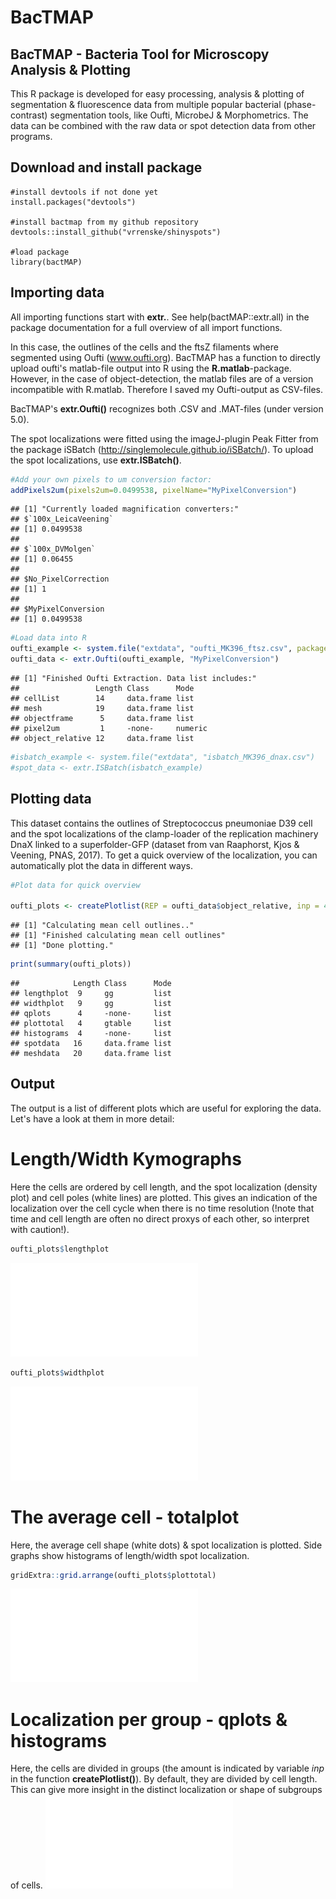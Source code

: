 BacTMAP
================

BacTMAP - Bacteria Tool for Microscopy Analysis & Plotting
----------------------------------------------------------

This R package is developed for easy processing, analysis & plotting of segmentation & fluorescence data from multiple popular bacterial (phase-contrast) segmentation tools, like Oufti, MicrobeJ & Morphometrics. The data can be combined with the raw data or spot detection data from other programs.

Download and install package
----------------------------

    #install devtools if not done yet
    install.packages("devtools")

    #install bactmap from my github repository
    devtools::install_github("vrrenske/shinyspots")

    #load package
    library(bactMAP)

Importing data
--------------

All importing functions start with **extr.**. See help(bactMAP::extr.all) in the package documentation for a full overview of all import functions.

In this case, the outlines of the cells and the ftsZ filaments where segmented using Oufti (www.oufti.org). BacTMAP has a function to directly upload oufti's matlab-file output into R using the **R.matlab**-package. However, in the case of object-detection, the matlab files are of a version incompatible with R.matlab. Therefore I saved my Oufti-output as CSV-files.

BacTMAP's **extr.Oufti()** recognizes both .CSV and .MAT-files (under version 5.0).

The spot localizations were fitted using the imageJ-plugin Peak Fitter from the package iSBatch (<http://singlemolecule.github.io/iSBatch/>). To upload the spot localizations, use **extr.ISBatch()**.

``` r
#Add your own pixels to um conversion factor:
addPixels2um(pixels2um=0.0499538, pixelName="MyPixelConversion")
```

    ## [1] "Currently loaded magnification converters:"
    ## $`100x_LeicaVeening`
    ## [1] 0.0499538
    ## 
    ## $`100x_DVMolgen`
    ## [1] 0.06455
    ## 
    ## $No_PixelCorrection
    ## [1] 1
    ## 
    ## $MyPixelConversion
    ## [1] 0.0499538

``` r
#Load data into R
oufti_example <- system.file("extdata", "oufti_MK396_ftsz.csv", package = "bactMAP")
oufti_data <- extr.Oufti(oufti_example, "MyPixelConversion")
```

    ## [1] "Finished Oufti Extraction. Data list includes:"
    ##                 Length Class      Mode   
    ## cellList        14     data.frame list   
    ## mesh            19     data.frame list   
    ## objectframe      5     data.frame list   
    ## pixel2um         1     -none-     numeric
    ## object_relative 12     data.frame list

``` r
#isbatch_example <- system.file("extdata", "isbatch_MK396_dnax.csv")
#spot_data <- extr.ISBatch(isbatch_example)
```

Plotting data
-------------

This dataset contains the outlines of Streptococcus pneumoniae D39 cell and the spot localizations of the clamp-loader of the replication machinery DnaX linked to a superfolder-GFP (dataset from van Raaphorst, Kjos & Veening, PNAS, 2017). To get a quick overview of the localization, you can automatically plot the data in different ways.

``` r
#Plot data for quick overview

oufti_plots <- createPlotlist(REP = oufti_data$object_relative, inp = 4, MESH = oufti_data$mesh, mag="MyPixelConversion")
```

    ## [1] "Calculating mean cell outlines.."
    ## [1] "Finished calculating mean cell outlines"
    ## [1] "Done plotting."

``` r
print(summary(oufti_plots))
```

    ##            Length Class      Mode
    ## lengthplot  9     gg         list
    ## widthplot   9     gg         list
    ## qplots      4     -none-     list
    ## plottotal   4     gtable     list
    ## histograms  4     -none-     list
    ## spotdata   16     data.frame list
    ## meshdata   20     data.frame list

Output
------

The output is a list of different plots which are useful for exploring the data. Let's have a look at them in more detail:

Length/Width Kymographs
=======================

Here the cells are ordered by cell length, and the spot localization (density plot) and cell poles (white lines) are plotted. This gives an indication of the localization over the cell cycle when there is no time resolution (!note that time and cell length are often no direct proxys of each other, so interpret with caution!).

``` r
oufti_plots$lengthplot
```

![](README_files/figure-markdown_github/length%20and%20width%20histograms-1.pdf)

``` r
oufti_plots$widthplot
```

![](README_files/figure-markdown_github/length%20and%20width%20histograms-2.pdf)

The average cell - totalplot
============================

Here, the average cell shape (white dots) & spot localization is plotted. Side graphs show histograms of length/width spot localization.

``` r
gridExtra::grid.arrange(oufti_plots$plottotal)
```

![](README_files/figure-markdown_github/totalplot-1.pdf)

Localization per group - qplots & histograms
============================================

Here, the cells are divided in groups (the amount is indicated by variable *inp* in the function **createPlotlist()**). By default, they are divided by cell length. This can give more insight in the distinct localization or shape of subgroups of cells. ![](README_files/figure-markdown_github/qplots-1.pdf)
